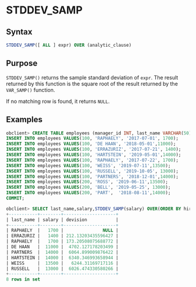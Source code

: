 # STDDEV_SAMP

## Syntax

```sql
STDDEV_SAMP([ ALL ] expr) OVER (analytic_clause)
```

## Purpose

`STDDEV_SAMP()` returns the sample standard deviation of `expr`. The result returned by this function is the square root of the result returned by the `VAR_SAMP()` function.

If no matching row is found, it returns `NULL`.

## Examples

```sql
obclient> CREATE TABLE employees (manager_id INT, last_name VARCHAR(50), hiredate VARCHAR(50), salary INT);
INSERT INTO employees VALUES(100, 'RAPHAELY', '2017-07-01', 1700);
INSERT INTO employees VALUES(100, 'DE HAAN', '2018-05-01',11000);      
INSERT INTO employees VALUES(100, 'ERRAZURIZ', '2017-07-21', 1400);
INSERT INTO employees VALUES(100, 'HARTSTEIN', '2019-05-01',14000);     
INSERT INTO employees VALUES(100, 'RAPHAELY', '2017-07-22', 1700);
INSERT INTO employees VALUES(100, 'WEISS', '2019-07-11',13500);     
INSERT INTO employees VALUES(100, 'RUSSELL', '2019-10-05', 13000);
INSERT INTO employees VALUES(100, 'PARTNERS', '2018-12-01',14000);     
INSERT INTO employees VALUES(200, 'ROSS', '2019-06-11',13500);     
INSERT INTO employees VALUES(200, 'BELL', '2019-05-25', 13000);
INSERT INTO employees VALUES(200, 'PART',  '2018-08-11',14000);   
COMMIT;

obclient> SELECT last_name,salary,STDDEV_SAMP(salary) OVER(ORDER BY hiredate) AS devision FROM employees WHERE manager_id = 100;
+-----------+--------+--------------------+
| last_name | salary | devision           |
+-----------+--------+--------------------+
| RAPHAELY  |   1700 |               NULL |
| ERRAZURIZ |   1400 | 212.13203435596427 |
| RAPHAELY  |   1700 | 173.20508075688772 |
| DE HAAN   |  11000 |  4702.127178203499 |
| PARTNERS  |  14000 |  6064.899009876422 |
| HARTSTEIN |  14000 |  6340.346993658944 |
| WEISS     |  13500 |   6244.31169717116 |
| RUSSELL   |  13000 |  6026.474330580266 |
+-----------+--------+--------------------+
8 rows in set
```
